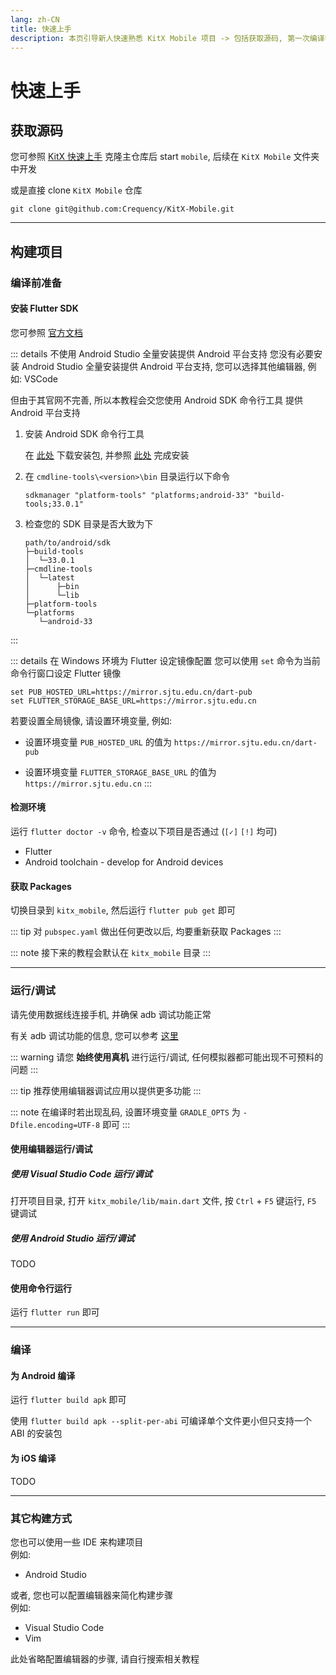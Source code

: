 ```yaml
---
lang: zh-CN
title: 快速上手
description: 本页引导新人快速熟悉 KitX Mobile 项目 -> 包括获取源码, 第一次编译等 ...
---
```


# 快速上手

## 获取源码

您可参照 [KitX 快速上手](/guide/getting-started.md) 克隆主仓库后 start `mobile`, 后续在 `KitX Mobile` 文件夹中开发

或是直接 clone `KitX Mobile` 仓库

```shell
git clone git@github.com:Crequency/KitX-Mobile.git
```

---

## 构建项目

### 编译前准备

#### 安装 Flutter SDK

您可参照 [官方文档](https://flutter.cn/docs/get-started/install)

::: details 不使用 Android Studio 全量安装提供 Android 平台支持
您没有必要安装 Android Studio 全量安装提供 Android 平台支持, 您可以选择其他编辑器, 例如: VSCode

但由于其官网不完善, 所以本教程会交您使用 Android SDK 命令行工具 提供 Android 平台支持

1. 安装 Android SDK 命令行工具
   
   在 [此处](https://developer.android.com/studio#command-tools) 下载安装包, 并参照 [此处](https://developer.android.com/studio/command-line/sdkmanager?hl=zh-cn) 完成安装

2. 在 `cmdline-tools\<version>\bin` 目录运行以下命令
   ```shell
   sdkmanager "platform-tools" "platforms;android-33" "build-tools;33.0.1"
   ```

3. 检查您的 SDK 目录是否大致为下
   ```
   path/to/android/sdk
   ├─build-tools
   │  └─33.0.1
   ├─cmdline-tools
   │  └─latest
   │      ├─bin
   │      └─lib
   ├─platform-tools
   └─platforms
      └─android-33
    ```
:::


::: details 在 Windows 环境为 Flutter 设定镜像配置
您可以使用 `set` 命令为当前命令行窗口设定 Flutter 镜像

```
set PUB_HOSTED_URL=https://mirror.sjtu.edu.cn/dart-pub
set FLUTTER_STORAGE_BASE_URL=https://mirror.sjtu.edu.cn
```

若要设置全局镜像, 请设置环境变量, 例如: 

- 设置环境变量  `PUB_HOSTED_URL` 的值为 `https://mirror.sjtu.edu.cn/dart-pub`

- 设置环境变量 `FLUTTER_STORAGE_BASE_URL` 的值为 `https://mirror.sjtu.edu.cn`
:::

#### 检测环境

运行 `flutter doctor -v` 命令, 检查以下项目是否通过 (`[✓]` `[!]` 均可)

- Flutter
- Android toolchain - develop for Android devices

#### 获取 Packages

切换目录到 `kitx_mobile`, 然后运行 `flutter pub get` 即可

::: tip
对 `pubspec.yaml` 做出任何更改以后, 均要重新获取 Packages
:::

::: note
接下来的教程会默认在 `kitx_mobile` 目录
:::

---

### 运行/调试

请先使用数据线连接手机, 并确保 adb 调试功能正常

有关 adb 调试功能的信息, 您可以参考 [这里](https://developer.android.google.cn/studio/command-line/adb?hl=zh-cn)

::: warning
请您 **始终使用真机** 进行运行/调试, 任何模拟器都可能出现不可预料的问题
:::

::: tip
推荐使用编辑器调试应用以提供更多功能
:::

::: note
在编译时若出现乱码, 设置环境变量 `GRADLE_OPTS` 为 `-Dfile.encoding=UTF-8` 即可
:::

#### 使用编辑器运行/调试

##### 使用 Visual Studio Code 运行/调试

打开项目目录, 打开 `kitx_mobile/lib/main.dart` 文件, 按 `Ctrl` + `F5` 键运行, `F5` 键调试

##### 使用 Android Studio 运行/调试

TODO

#### 使用命令行运行

运行 `flutter run` 即可

---

### 编译

#### 为 Android 编译

运行 `flutter build apk` 即可

使用 `flutter build apk --split-per-abi` 可编译单个文件更小但只支持一个 ABI 的安装包

#### 为 iOS 编译

TODO

---

### 其它构建方式

您也可以使用一些 IDE 来构建项目  
例如:
- Android Studio

或者, 您也可以配置编辑器来简化构建步骤  
例如:
- Visual Studio Code
- Vim

此处省略配置编辑器的步骤, 请自行搜索相关教程
